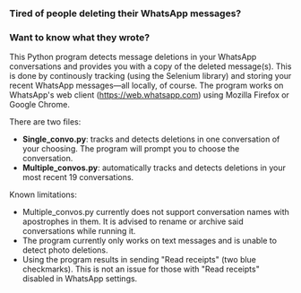 ### Tired of people deleting their WhatsApp messages?
### Want to know what they wrote?

This Python program detects message deletions in your WhatsApp conversations and provides you with a copy of the deleted message(s).
This is done by continously tracking (using the Selenium library) and storing your recent WhatsApp messages—all locally, of course. The program works on WhatsApp's web client (https://web.whatsapp.com) using Mozilla Firefox or Google Chrome.

There are two files:
- **Single_convo.py**:  tracks and detects deletions in one conversation of your choosing. The program will prompt you to choose the conversation.
- **Multiple_convos.py**:  automatically tracks and detects deletions in your most recent 19 conversations.



Known limitations:
- Multiple_convos.py currently does not support conversation names with apostrophes in them. It is advised to rename or archive said conversations while running it.
- The program currently only works on text messages and is unable to detect photo deletions.
- Using the program results in sending "Read receipts" (two blue checkmarks). This is not an issue for those with "Read receipts" disabled in WhatsApp settings.
